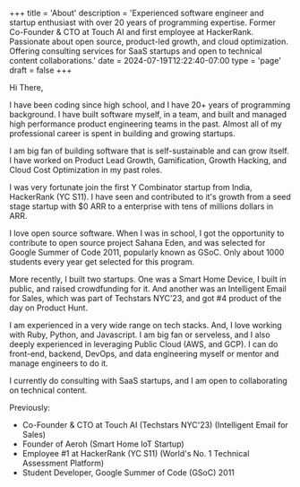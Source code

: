 +++
title = 'About'
description = 'Experienced software engineer and startup enthusiast with over 20 years of programming expertise. Former Co-Founder & CTO at Touch AI and first employee at HackerRank. Passionate about open source, product-led growth, and cloud optimization. Offering consulting services for SaaS startups and open to technical content collaborations.'
date = 2024-07-19T12:22:40-07:00
type = 'page'
draft = false
+++

Hi There,

I have been coding since high school, and I have 20+ years of programming background. I have built software myself, in a team, and built and managed high performance product engineering teams in the past. Almost all of my professional career is spent in building and growing startups.

I am big fan of building software that is self-sustainable and can grow itself. I have worked on Product Lead Growth, Gamification, Growth Hacking, and Cloud Cost Optimization in my past roles.

I was very fortunate join the first Y Combinator startup from India, HackerRank (YC S11). I have seen and contributed to it's growth from a seed stage startup with $0 ARR to a enterprise with tens of millions dollars in ARR.

I love open source software. When I was in school, I got the opportunity to contribute to open source project Sahana Eden, and was selected for Google Summer of Code 2011, popularly known as GSoC. Only about 1000 students every year get selected for this program.

More recently, I built two startups. One was a Smart Home Device, I built in public, and raised crowdfunding for it. And another was an Intelligent Email for Sales, which was part of Techstars NYC'23, and got #4 product of the day on Product Hunt.

I am experienced in a very wide range on tech stacks. And, I love working with Ruby, Python, and Javascript. I am big fan or serveless, and I also deeply experienced in leveraging Public Cloud (AWS, and GCP). I can do front-end, backend, DevOps, and data engineering myself or mentor and manage engineers to do it.

I currently do consulting with SaaS startups, and I am open to collaborating on technical content.

Previously:
- Co-Founder & CTO at Touch AI (Techstars NYC'23) (Intelligent Email for Sales)
- Founder of Aeroh (Smart Home IoT Startup)
- Employee #1 at HackerRank (YC S11) (World's No. 1 Technical Assessment Platform)
- Student Developer, Google Summer of Code (GSoC) 2011
